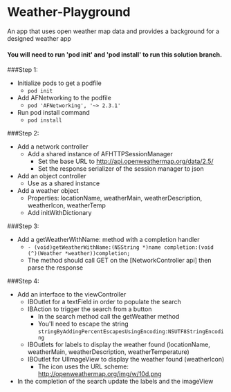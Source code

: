 Weather-Playground
==================

An app that uses open weather map data and provides a background for a designed weather app

#### You will need to run 'pod init' and 'pod install' to run this solution branch.

###Step 1:
- Initialize pods to get a podfile
  - ```pod init```
- Add AFNetworking to the podfile
  - ```pod 'AFNetworking', '~> 2.3.1'```
- Run pod install command
  - ```pod install```
  
###Step 2:
- Add a network controller
  - Add a shared instance of AFHTTPSessionManager
    - Set the base URL to http://api.openweathermap.org/data/2.5/
    - Set the response serializer of the session manager to json
- Add an object controller
  - Use as a shared instance
- Add a weather object
  - Properties: locationName, weatherMain, weatherDescription, weatherIcon, weatherTemp
  - Add initWithDictionary
  
###Step 3:
- Add a getWeatherWithName: method with a completion handler
  - ```- (void)getWeatherWithName:(NSString *)name completion:(void (^)(Weather *weather))completion;```
  - The method should call GET on the [NetworkController api] then parse the response

###Step 4:
- Add an interface to the viewController
  - IBOutlet for a textField in order to populate the search
  - IBAction to trigger the search from a button
    - In the search method call the getWeather method
    - You'll need to escape the string ```stringByAddingPercentEscapesUsingEncoding:NSUTF8StringEncoding```
  - IBOutlets for labels to display the weather found (locationName, weatherMain, weatherDescription, weatherTemperature)
  - IBOutlet for UIImageView to display the weather found (weatherIcon)
    - The icon uses the URL scheme: http://openweathermap.org/img/w/10d.png
- In the completion of the search update the labels and the imageView
